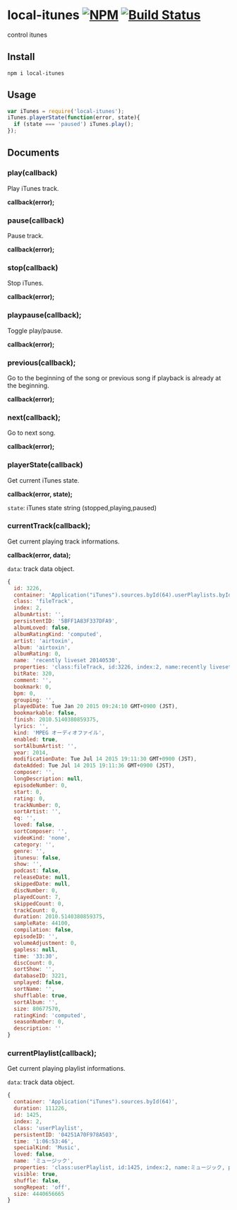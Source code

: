 # local-itunes [![NPM](https://nodei.co/npm/local-itunes.png)](https://nodei.co/npm/local-itunes/) [![Build Status](https://travis-ci.org/airtoxin/local-itunes.svg?branch=master)](https://travis-ci.org/airtoxin/local-itunes)

control itunes

## Install

`npm i local-itunes`

## Usage

```javascript
var iTunes = require('local-itunes');
iTunes.playerState(function(error, state){
  if (state === 'paused') iTunes.play();
});
```

## Documents

### play(callback)

Play iTunes track.

__callback(error);__

### pause(callback)

Pause track.

__callback(error);__

### stop(callback)

Stop iTunes.

__callback(error);__

### playpause(callback);

Toggle play/pause.

__callback(error);__

### previous(callback);

Go to the beginning of the song or previous song if playback is already at the beginning.

__callback(error);__

### next(callback);

Go to next song.

__callback(error);__

### playerState(callback)

Get current iTunes state.

__callback(error, state);__

`state`: iTunes state string (stopped,playing,paused)

### currentTrack(callback);

Get current playing track informations.

__callback(error, data);__

`data`: track data object.

```javascript
{ 
  id: 3226,
  container: 'Application("iTunes").sources.byId(64).userPlaylists.byId(1425)',
  class: 'fileTrack',
  index: 2,
  albumArtist: '',
  persistentID: '5BFF1A83F337DFA9',
  albumLoved: false,
  albumRatingKind: 'computed',
  artist: 'airtoxin',
  album: 'airtoxin',
  albumRating: 0,
  name: 'recently liveset 20140530',
  properties: 'class:fileTrack, id:3226, index:2, name:recently liveset 20140530, persistentID:5BFF1A83F337DFA9, databaseID:3221, dateAdded:Tue Jul 14 2015 19:11:36 GMT+0900 (JST), time:33:30, duration:2010.5140380859375, artist:airtoxin, albumArtist:, composer:, album:airtoxin, genre:, bitRate:320, sampleRate:44100, trackCount:0, trackNumber:0, discCount:0, discNumber:0, size:80677570, volumeAdjustment:0, year:2014, comment:, eq:, kind:MPEG オーディオファイル, videoKind:none, modificationDate:Tue Jul 14 2015 19:11:30 GMT+0900 (JST), enabled:true, start:0, finish:2010.5140380859375, playedCount:7, playedDate:Tue Jan 20 2015 09:24:10 GMT+0900 (JST), skippedCount:0, skippedDate:null, compilation:false, gapless:null, rating:0, bpm:0, grouping:, podcast:false, itunesu:false, bookmarkable:false, bookmark:0, shufflable:true, lyrics:, category:, description:, longDescription:null, show:, seasonNumber:0, episodeID:, episodeNumber:0, unplayed:false, sortName:, sortAlbum:, sortArtist:, sortComposer:, sortAlbumArtist:, sortShow:, releaseDate:null, loved:false, albumLoved:false',
  bitRate: 320,
  comment: '',
  bookmark: 0,
  bpm: 0,
  grouping: '',
  playedDate: Tue Jan 20 2015 09:24:10 GMT+0900 (JST),
  bookmarkable: false,
  finish: 2010.5140380859375,
  lyrics: '',
  kind: 'MPEG オーディオファイル',
  enabled: true,
  sortAlbumArtist: '',
  year: 2014,
  modificationDate: Tue Jul 14 2015 19:11:30 GMT+0900 (JST),
  dateAdded: Tue Jul 14 2015 19:11:36 GMT+0900 (JST),
  composer: '',
  longDescription: null,
  episodeNumber: 0,
  start: 0,
  rating: 0,
  trackNumber: 0,
  sortArtist: '',
  eq: '',
  loved: false,
  sortComposer: '',
  videoKind: 'none',
  category: '',
  genre: '',
  itunesu: false,
  show: '',
  podcast: false,
  releaseDate: null,
  skippedDate: null,
  discNumber: 0,
  playedCount: 7,
  skippedCount: 0,
  trackCount: 0,
  duration: 2010.5140380859375,
  sampleRate: 44100,
  compilation: false,
  episodeID: '',
  volumeAdjustment: 0,
  gapless: null,
  time: '33:30',
  discCount: 0,
  sortShow: '',
  databaseID: 3221,
  unplayed: false,
  sortName: '',
  shufflable: true,
  sortAlbum: '',
  size: 80677570,
  ratingKind: 'computed',
  seasonNumber: 0,
  description: '' 
}
```

### currentPlaylist(callback);

Get current playing playlist informations.

`data`: track data object.

```javascript
{ 
  container: 'Application("iTunes").sources.byId(64)',
  duration: 111226,
  id: 1425,
  index: 2,
  class: 'userPlaylist',
  persistentID: '04251A70F978A503',
  time: '1:06:53:46',
  specialKind: 'Music',
  loved: false,
  name: 'ミュージック',
  properties: 'class:userPlaylist, id:1425, index:2, name:ミュージック, persistentID:04251A70F978A503, duration:111226, size:4440656665, time:1:06:53:46, visible:true, shuffle:false, songRepeat:off, specialKind:Music, loved:false',
  visible: true,
  shuffle: false,
  songRepeat: 'off',
  size: 4440656665 
}
```
